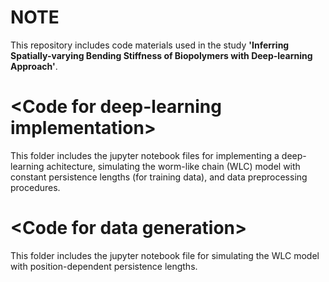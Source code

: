 # NOTE
This repository includes code materials used in the study **'Inferring Spatially-varying Bending Stiffness of Biopolymers with Deep-learning Approach'**.

# <**Code for deep-learning implementation**> 
This folder includes the jupyter notebook files for implementing a deep-learning achitecture, simulating the worm-like chain (WLC) model with constant persistence lengths (for training data), and data preprocessing procedures.

# <**Code for data generation**> 
This folder includes the jupyter notebook file for simulating the WLC model with position-dependent persistence lengths.
